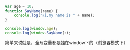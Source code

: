 ```javascript
var age = 10;
function SayName(name) {
    console.log("Hi,my name is " + name);
}

console.log(window.age);
console.log(window.SayName());
```

简单来说就是，全局变量都是挂在window下的（浏览器模式下）